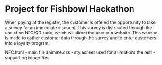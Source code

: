 # Project for Fishbowl Hackathon
When paying at the register, the customer is offered the opportunity to take a survey for an immediate discount. This survey is distributed through the use of an NFC/QR code, which will direct the user to a website. This website is made to gather customer data through the survey and to enter customers into a loyalty program.

NFC.html - main file
animate.css - stylesheet used for animations
the rest - supporting image files
